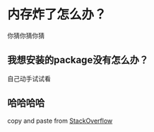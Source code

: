 # 内存炸了怎么办？

你猜你猜你猜

## 我想安装的package没有怎么办？

自己动手试试看

## 哈哈哈哈

copy and paste from [StackOverflow](https://www.stackoverflow.com)